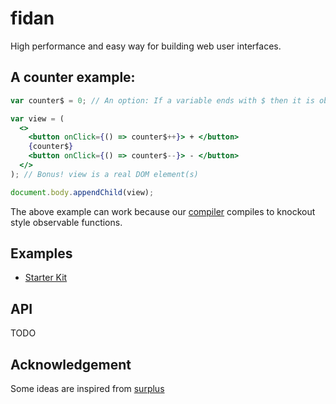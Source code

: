 # fidan
High performance and easy way for building web user interfaces.

## A counter example:

```jsx
var counter$ = 0; // An option: If a variable ends with $ then it is observable.

var view = (
  <>
    <button onClick={() => counter$++}> + </button>
    {counter$}
    <button onClick={() => counter$--}> - </button>
  </>
); // Bonus! view is a real DOM element(s)

document.body.appendChild(view);
```



The above example can work because our [compiler](./packages/babel-plugin-transform-jsx) compiles to knockout style observable functions.

## Examples
- [Starter Kit](https://github.com/ismail-codar/fidan-starter)


## API

TODO

## Acknowledgement

Some ideas are inspired from [surplus](https://github.com/adamhaile/surplus)
